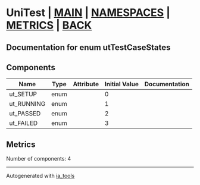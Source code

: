 # UniTest | [MAIN] | [NAMESPACES] | [METRICS] | [BACK]  

## Documentation for enum utTestCaseStates  

## Components  

| Name | Type | Attribute | Initial Value | Documentation |
| ---- | ---- | --------- | ------------- | ------------- |
|ut_SETUP|enum||0||  
|ut_RUNNING|enum||1||  
|ut_PASSED|enum||2||  
|ut_FAILED|enum||3||  

## Metrics  

Number of components: 4  

---
Autogenerated with [ia_tools](https://github.com/tkucic/ia_tools)

[MAIN]: ../../../../index.md
[NAMESPACES]: ../../nsList.md
[METRICS]: ../../../metrics.md
[BACK]: ../nsMain.md
